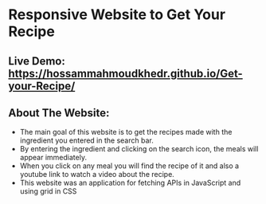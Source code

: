 # Responsive Website to Get Your Recipe
## Live Demo: https://hossammahmoudkhedr.github.io/Get-your-Recipe/
## About The Website:
- The main goal of this website is to get the recipes made with the ingredient you entered in the search bar.
- By entering the ingredient and clicking on the search icon, the meals will appear immediately.
- When you click on any meal you will find the recipe of it and also a youtube link to watch a video about the recipe.
- This website was an application for fetching APIs in JavaScript and using grid in CSS
